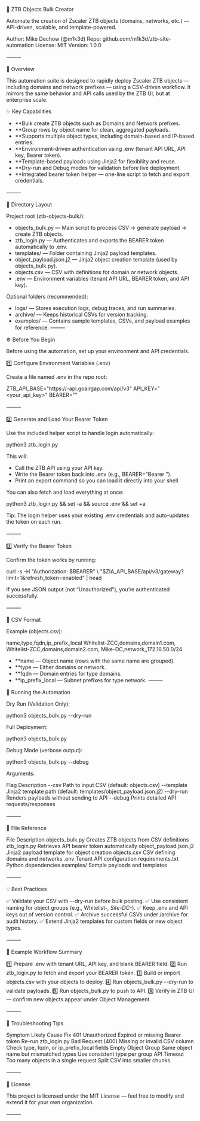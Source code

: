 🧠 ZTB Objects Bulk Creator

Automate the creation of Zscaler ZTB objects (domains, networks, etc.) — API-driven, scalable, and template-powered.

Author: Mike Dechow (@m1k3d)
Repo: github.com/m1k3d/ztb-site-automation
License: MIT
Version: 1.0.0

⸻

🚀 Overview

This automation suite is designed to rapidly deploy Zscaler ZTB objects — including domains and network prefixes — using a CSV-driven workflow.
It mirrors the same behavior and API calls used by the ZTB UI, but at enterprise scale.

✨ Key Capabilities
- **Bulk create ZTB objects such as Domains and Network prefixes.
- **Group rows by object name for clean, aggregated payloads.
- **Supports multiple object types, including domain-based and IP-based entries.
- **Environment-driven authentication using .env (tenant API URL, API key, Bearer token).
- **Template-based payloads using Jinja2 for flexibility and reuse.
- **Dry-run and Debug modes for validation before live deployment.
- **Integrated bearer token helper — one-line script to fetch and export credentials.

⸻

🧩 Directory Layout

Project root (ztb-objects-bulk/):
- objects_bulk.py — Main script to process CSV → generate payload → create ZTB objects.
- ztb_login.py — Authenticates and exports the BEARER token automatically to .env.
- templates/ — Folder containing Jinja2 payload templates.
- object_payload.json.j2 — Jinja2 object creation template (used by objects_bulk.py).
- objects.csv — CSV with definitions for domain or network objects.
- .env — Environment variables (tenant API URL, BEARER token, and API key).

Optional folders (recommended):
- logs/ — Stores execution logs, debug traces, and run summaries.
- archive/ — Keeps historical CSVs for version tracking.
- examples/ — Contains sample templates, CSVs, and payload examples for reference.
⸻

⚙️ Before You Begin

Before using the automation, set up your environment and API credentials.

1️⃣ Configure Environment Variables (.env)

Create a file named .env in the repo root:

ZTB_API_BASE="https://<tenant>-api.goairgap.com/api/v3"
API_KEY="<your_api_key>"
BEARER=""


⸻

2️⃣ Generate and Load Your Bearer Token

Use the included helper script to handle login automatically:

python3 ztb_login.py

This will:
- Call the ZTB API using your API key.
- Write the Bearer token back into .env (e.g., BEARER="Bearer <token>").
- Print an export command so you can load it directly into your shell.

You can also fetch and load everything at once:

python3 ztb_login.py && set -a && source .env && set +a

Tip: The login helper uses your existing .env credentials and auto-updates the token on each run.

⸻

3️⃣ Verify the Bearer Token

Confirm the token works by running:

curl -s -H "Authorization: $BEARER" \
"$ZIA_API_BASE/api/v3/gateway?limit=1&refresh_token=enabled" | head

If you see JSON output (not “Unauthorized”), you’re authenticated successfully.

⸻

🧾 CSV Format

Example (objects.csv):

name,type,fqdn,ip_prefix_local
Whitelist-ZCC,domains,domain1.com,
Whitelist-ZCC,domains,domain2.com,
Mike-DC,network,,172.16.50.0/24

- **name — Object name (rows with the same name are grouped).
- **type — Either domains or network.
- **fqdn — Domain entries for type domains.
- **ip_prefix_local — Subnet prefixes for type network.
⸻

🧱 Running the Automation

Dry Run (Validation Only):

python3 objects_bulk.py --dry-run

Full Deployment:

python3 objects_bulk.py

Debug Mode (verbose output):

python3 objects_bulk.py --debug

Arguments:

Flag	Description
--csv <file>	Path to input CSV (default: objects.csv)
--template <file>	Jinja2 template path (default: templates/object_payload.json.j2)
--dry-run	Renders payloads without sending to API
--debug	Prints detailed API requests/responses


⸻

🧩 File Reference

File	Description
objects_bulk.py	Creates ZTB objects from CSV definitions
ztb_login.py	Retrieves API bearer token automatically
object_payload.json.j2	Jinja2 payload template for object creation
objects.csv	CSV defining domains and networks
.env	Tenant API configuration
requirements.txt	Python dependencies
examples/	Sample payloads and templates


⸻

💡 Best Practices

✅ Validate your CSV with --dry-run before bulk posting.
✅ Use consistent naming for object groups (e.g., Whitelist-*, Site-DC-*).
✅ Keep .env and API keys out of version control.
✅ Archive successful CSVs under /archive for audit history.
✅ Extend Jinja2 templates for custom fields or new object types.

⸻

🧠 Example Workflow Summary

1️⃣ Prepare .env with tenant URL, API key, and blank BEARER field.
2️⃣ Run ztb_login.py to fetch and export your BEARER token.
3️⃣ Build or import objects.csv with your objects to deploy.
4️⃣ Run objects_bulk.py --dry-run to validate payloads.
5️⃣ Run objects_bulk.py to push to API.
6️⃣ Verify in ZTB UI — confirm new objects appear under Object Management.

⸻

🧰 Troubleshooting Tips

Symptom	Likely Cause	Fix
401 Unauthorized	Expired or missing Bearer token	Re-run ztb_login.py
Bad Request (400)	Missing or invalid CSV column	Check type, fqdn, or ip_prefix_local fields
Empty Object Group	Same object name but mismatched types	Use consistent type per group
API Timeout	Too many objects in a single request	Split CSV into smaller chunks


⸻

🧭 License

This project is licensed under the MIT License — feel free to modify and extend it for your own organization.

⸻